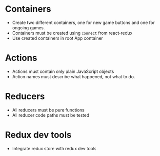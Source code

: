# Containers
* Create two different containers, one for new game buttons and one for ongoing games.
* Containers must be created using `connect` from react-redux
* Use created containers in root App container

# Actions
* Actions must contain only plain JavaScript objects
* Action names must describe what happened, not what to do.

# Reducers
* All reducers must be pure functions
* All reducer code paths must be tested

# Redux dev tools
* Integrate redux store with redux dev tools
